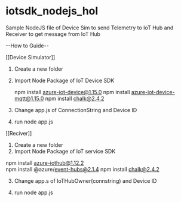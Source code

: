 # iotsdk_nodejs_hol
Sample NodeJS file of Device Sim to send Telemetry to IoT Hub  and Receiver to get message from IoT Hub

--How to Guide--

[[Device Simulator]]

1. Create a new folder
2. Import Node Package of IoT Device SDK 

    npm install azure-iot-device@1.15.0
    npm install azure-iot-device-mqtt@1.15.0
    npm install chalk@2.4.2

3.  Change app.js of ConnectionString  and Device ID

4.  run   node app.js

[[Reciver]]

1.  Create a new folder
2.  Import Node Package of IoT service SDK

 npm install azure-iothub@1.12.2  
 npm install @azure/event-hubs@2.1.4
 npm install chalk@2.4.2

3.  Change app.s of IoTHubOwner(connstring) and Device ID

4.  run node app.js
